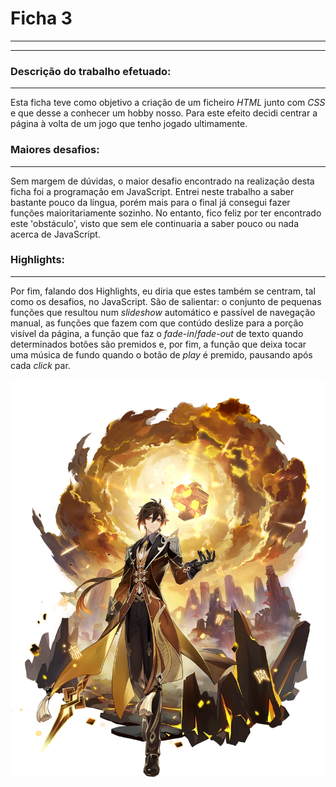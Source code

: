 # Ficha 3
___
___
### Descrição do trabalho efetuado:
___
Esta ficha teve como objetivo a criação de um ficheiro _HTML_
junto com _CSS_ e que desse a conhecer um hobby nosso.
Para este efeito decidi centrar a página à volta de um jogo
que tenho jogado ultimamente.


### Maiores desafios:
___
Sem margem de dúvidas, o maior desafio encontrado na
realização desta ficha foi a programação em JavaScript.
Entrei neste trabalho a saber bastante pouco da língua, 
porém mais para o final já consegui fazer funções 
maioritariamente sozinho. No entanto, fico feliz por ter 
encontrado este 'obstáculo', visto que sem ele continuaria 
a saber pouco ou nada acerca de JavaScript. 

### Highlights:
___
Por fim, falando dos Highlights, eu diria que estes também 
se centram, tal como os desafios, no JavaScript. 
São de salientar: o conjunto de pequenas funções que resultou
num _slideshow_ automático e passível de navegação manual,
as funções que fazem com que contúdo deslize para a porção
visível da página, a função que faz o _fade-in_/_fade-out_
de texto quando determinados botões são premidos e, por fim,
a função que deixa tocar uma música de fundo quando o botão
de _play_ é premido, pausando após cada _click_ par.

![Character_Zhongli_Full_Wish.png](..%2FDados%2FGenshin_html_images%2FTeams%2FPlanet%20Waves%2FCharacter_Zhongli_Full_Wish.png)
